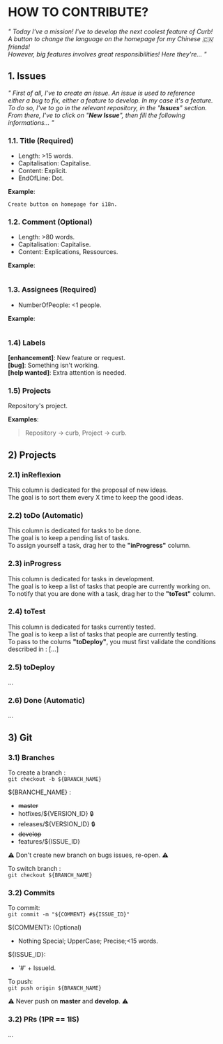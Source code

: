 # HOW TO CONTRIBUTE?

*" Today I've a mission! I've to develop the next coolest feature of Curb!  
A button to change the language on the homepage for my Chinese :cn: friends!  
However, big features involves great responsibilities! Here they're... "*  

## 1. Issues

*" First of all, I've to create an issue. An issue is used to reference  
either a bug to fix, either a feature to develop. In my case it's a feature.  
To do so, I've to go in the relevant repository, in the \"**Issues**\" section.  
From there, I've to click on \"**New Issue**\", then fill the following informations... "*

### 1.1. Title (Required)  

* Length: >15 words.
* Capitalisation: Capitalise.
* Content: Explicit.
* EndOfLine: Dot.

**Example**:  
```
Create button on homepage for i18n.
```

### 1.2. Comment (Optional)

* Length: >80 words.
* Capitalisation: Capitalise.
* Content: Explications, Ressources.

**Example**:  
```
```

### 1.3. Assignees (Required)

* NumberOfPeople: <1 people.

**Example**:
```
```

### 1.4) Labels

**[enhancement]**: New feature or request.   
**[bug]**: Something isn't working.  
**[help wanted]**: Extra attention is needed.  

### 1.5) Projects

Repository's project.  

**Examples**:  
> Repository -> curb, Project -> curb.  

## 2) Projects

### 2.1) inReflexion

This column is dedicated for the proposal of new ideas.   
The goal is to sort them every X time to keep the good ideas.  

### 2.2) toDo (Automatic)

This column is dedicated for tasks to be done.  
The goal is to keep a pending list of tasks.  
To assign yourself a task, drag her to the **"inProgress"** column.  

### 2.3) inProgress

This column is dedicated for tasks in development.  
The goal is to keep a list of tasks that people are currently working on.  
To notify that you are done with a task, drag her to the **"toTest"** column.  

### 2.4) toTest

This column is dedicated for tasks currently tested.  
The goal is to keep a list of tasks that people are currently testing.  
To pass to the colums **"toDeploy"**, you must first validate the conditions described in : [...]  

### 2.5) toDeploy

...

### 2.6) Done (Automatic)

...

## 3) Git

### 3.1) Branches

To create a branch :  
``` git checkout -b ${BRANCH_NAME} ```  

${BRANCHE_NAME} :
- ~~master~~
- hotfixes/${VERSION_ID} :lock:
- releases/${VERSION_ID} :lock:
- ~~develop~~
- features/${ISSUE_ID} 

:warning: Don't create new branch on bugs issues, re-open.  :warning: 

To switch branch :  
``` git checkout ${BRANCH_NAME} ```  

### 3.2) Commits

To commit:  
``` git commit -m "${COMMENT} #${ISSUE_ID}" ```

${COMMENT}: (Optional)
- Nothing Special; UpperCase; Precise;<15 words.

${ISSUE_ID}:  
- '#' + IssueId.

To push:  
``` git push origin ${BRANCH_NAME} ```  

:warning: Never push on **master** and **develop**.  :warning:  

### 3.2) PRs (1PR == 1IS)

...
